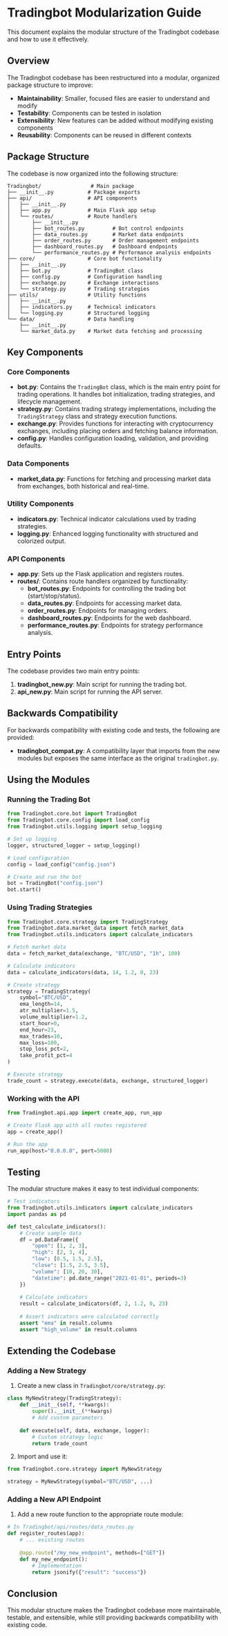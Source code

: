# Tradingbot Modularization Guide

This document explains the modular structure of the Tradingbot codebase and how to use it effectively.

## Overview

The Tradingbot codebase has been restructured into a modular, organized package structure to improve:

- **Maintainability**: Smaller, focused files are easier to understand and modify
- **Testability**: Components can be tested in isolation
- **Extensibility**: New features can be added without modifying existing components
- **Reusability**: Components can be reused in different contexts

## Package Structure

The codebase is now organized into the following structure:

```
Tradingbot/                # Main package
├── __init__.py           # Package exports
├── api/                  # API components
│   ├── __init__.py
│   ├── app.py            # Main Flask app setup
│   └── routes/           # Route handlers
│       ├── __init__.py
│       ├── bot_routes.py         # Bot control endpoints
│       ├── data_routes.py        # Market data endpoints
│       ├── order_routes.py       # Order management endpoints
│       ├── dashboard_routes.py   # Dashboard endpoints
│       └── performance_routes.py # Performance analysis endpoints
├── core/                 # Core bot functionality
│   ├── __init__.py
│   ├── bot.py            # TradingBot class
│   ├── config.py         # Configuration handling
│   ├── exchange.py       # Exchange interactions
│   └── strategy.py       # Trading strategies
├── utils/                # Utility functions
│   ├── __init__.py
│   ├── indicators.py     # Technical indicators
│   └── logging.py        # Structured logging
└── data/                 # Data handling
    ├── __init__.py
    └── market_data.py    # Market data fetching and processing
```

## Key Components

### Core Components

- **bot.py**: Contains the `TradingBot` class, which is the main entry point for trading operations. It handles bot initialization, trading strategies, and lifecycle management.
- **strategy.py**: Contains trading strategy implementations, including the `TradingStrategy` class and strategy execution functions.
- **exchange.py**: Provides functions for interacting with cryptocurrency exchanges, including placing orders and fetching balance information.
- **config.py**: Handles configuration loading, validation, and providing defaults.

### Data Components

- **market_data.py**: Functions for fetching and processing market data from exchanges, both historical and real-time.

### Utility Components

- **indicators.py**: Technical indicator calculations used by trading strategies.
- **logging.py**: Enhanced logging functionality with structured and colorized output.

### API Components

- **app.py**: Sets up the Flask application and registers routes.
- **routes/**: Contains route handlers organized by functionality:
  - **bot_routes.py**: Endpoints for controlling the trading bot (start/stop/status).
  - **data_routes.py**: Endpoints for accessing market data.
  - **order_routes.py**: Endpoints for managing orders.
  - **dashboard_routes.py**: Endpoints for the web dashboard.
  - **performance_routes.py**: Endpoints for strategy performance analysis.

## Entry Points

The codebase provides two main entry points:

1. **tradingbot_new.py**: Main script for running the trading bot.
2. **api_new.py**: Main script for running the API server.

## Backwards Compatibility

For backwards compatibility with existing code and tests, the following are provided:

- **tradingbot_compat.py**: A compatibility layer that imports from the new modules but exposes the same interface as the original `tradingbot.py`.

## Using the Modules

### Running the Trading Bot

```python
from Tradingbot.core.bot import TradingBot
from Tradingbot.core.config import load_config
from Tradingbot.utils.logging import setup_logging

# Set up logging
logger, structured_logger = setup_logging()

# Load configuration
config = load_config("config.json")

# Create and run the bot
bot = TradingBot("config.json")
bot.start()
```

### Using Trading Strategies

```python
from Tradingbot.core.strategy import TradingStrategy
from Tradingbot.data.market_data import fetch_market_data
from Tradingbot.utils.indicators import calculate_indicators

# Fetch market data
data = fetch_market_data(exchange, "BTC/USD", "1h", 100)

# Calculate indicators
data = calculate_indicators(data, 14, 1.2, 0, 23)

# Create strategy
strategy = TradingStrategy(
    symbol="BTC/USD",
    ema_length=14,
    atr_multiplier=1.5,
    volume_multiplier=1.2,
    start_hour=0,
    end_hour=23,
    max_trades=10,
    max_loss=100,
    stop_loss_pct=2,
    take_profit_pct=4
)

# Execute strategy
trade_count = strategy.execute(data, exchange, structured_logger)
```

### Working with the API

```python
from Tradingbot.api.app import create_app, run_app

# Create Flask app with all routes registered
app = create_app()

# Run the app
run_app(host="0.0.0.0", port=5000)
```

## Testing

The modular structure makes it easy to test individual components:

```python
# Test indicators
from Tradingbot.utils.indicators import calculate_indicators
import pandas as pd

def test_calculate_indicators():
    # Create sample data
    df = pd.DataFrame({
        "open": [1, 2, 3],
        "high": [2, 3, 4],
        "low": [0.5, 1.5, 2.5],
        "close": [1.5, 2.5, 3.5],
        "volume": [10, 20, 30],
        "datetime": pd.date_range("2021-01-01", periods=3)
    })
    
    # Calculate indicators
    result = calculate_indicators(df, 2, 1.2, 0, 23)
    
    # Assert indicators were calculated correctly
    assert "ema" in result.columns
    assert "high_volume" in result.columns
```

## Extending the Codebase

### Adding a New Strategy

1. Create a new class in `Tradingbot/core/strategy.py`:

```python
class MyNewStrategy(TradingStrategy):
    def __init__(self, **kwargs):
        super().__init__(**kwargs)
        # Add custom parameters
        
    def execute(self, data, exchange, logger):
        # Custom strategy logic
        return trade_count
```

2. Import and use it:

```python
from Tradingbot.core.strategy import MyNewStrategy

strategy = MyNewStrategy(symbol="BTC/USD", ...)
```

### Adding a New API Endpoint

1. Add a new route function to the appropriate route module:

```python
# In Tradingbot/api/routes/data_routes.py
def register_routes(app):
    # ... existing routes
    
    @app.route("/my_new_endpoint", methods=["GET"])
    def my_new_endpoint():
        # Implementation
        return jsonify({"result": "success"})
```

## Conclusion

This modular structure makes the Tradingbot codebase more maintainable, testable, and extensible, while still providing backwards compatibility with existing code.